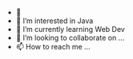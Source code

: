 - 👋 
- 👀 I’m interested in Java
- 🌱 I’m currently learning Web Dev
- 💞️ I’m looking to collaborate on ...
- 📫 How to reach me ...

<!---
Youngzblood/Youngzblood is a ✨ special ✨ repository because its `README.md` (this file) appears on your GitHub profile.
You can click the Preview link to take a look at your changes.
--->
